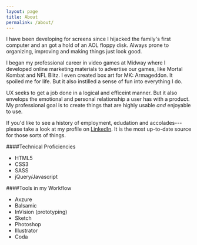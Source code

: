 ```yaml
---
layout: page
title: About
permalink: /about/
---
```


I have been developing for screens since I hijacked the family's first computer and an got a hold of an AOL floppy disk. Always prone to organizing, improving and making things just look good. 

I began my professional career in video games at Midway where I developed online marketing materials to advertise our games, like Mortal Kombat and NFL Blitz. I even created box art for MK: Armageddon. It spoiled me for life. But it also instilled a sense of fun into everything I do. 

UX seeks to get a job done in a logical and efficeint manner. But it also envelops the emotional and personal relationship a user has with a product. My professional goal is to create things that are highly usable _and_ enjoyable to use.

If you'd like to see a history of employment, edudation and accolades---please take a look at my profile on <a href="http://www.linkedin.com/in/n8peters/">LinkedIn</a>. It is the most up-to-date source for those sorts of things.

####Technical Proficiencies
* HTML5
* CSS3
* SASS
* jQuery/Javascript

####Tools in my Workflow
* Axzure
* Balsamic
* InVision (prototyping)
* Sketch
* Photoshop
* Illustrator
* Coda